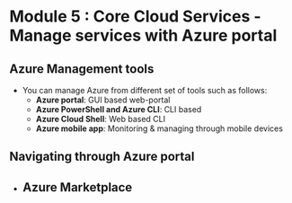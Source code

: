 # Module 5 : Core Cloud Services - Manage services with Azure portal

## Azure Management tools
- You can manage Azure from different set of tools such as follows:
    - **Azure portal**: GUI based web-portal
    - **Azure PowerShell and Azure CLI**: CLI based 
    - **Azure Cloud Shell**: Web based CLI
    - **Azure mobile app**: Monitoring & managing through mobile devices

## Navigating through Azure portal

- Azure Marketplace
    -